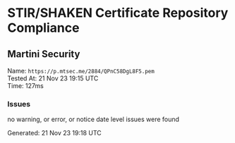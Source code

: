 # STIR/SHAKEN Certificate Repository Compliance

## Martini Security

Name: `https://p.mtsec.me/2884/QPnC58DgL8F5.pem`\
Tested At: 21 Nov 23 19:15 UTC\
Time: 127ms

### Issues

no warning, or error, or notice date level issues were found

Generated: 21 Nov 23 19:18 UTC